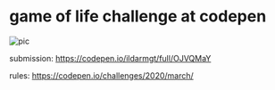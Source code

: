 # game of life challenge at codepen

![pic](https://i.imgur.com/oTj8cOP.png)

submission: https://codepen.io/ildarmgt/full/OJVQMaY

rules: https://codepen.io/challenges/2020/march/
